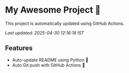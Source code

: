 # My Awesome Project 🚀

This project is automatically updated using GitHub Actions.

_Last updated: 2025-04-30 12:16:18 IST_

## Features
- Auto-update README using Python 🐍
- Auto Git push with GitHub Actions 🤖

